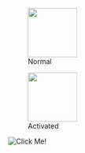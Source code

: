 <div class="container">
	<div class="row">
		<div class="col">
			<div class="container">
				<div class="row">
					<div>
						<html><figure class="figure text-center"></html>
						<img src="https://images.contentstack.io/v3/assets/blta4a3cc7a49cdd4fc/blt9fb00299786eedc8/5b7a96e8fcd8df450b22d35e/Widakk.png" width=100 class="figure-img img-fluid rounded">
						<html><figcaption class="figure-caption text-center">Normal</figcaption></html>
						<html></figure></html>
					</div>
					<div class="col">
						<html><figure class="figure text-center"></html>
						<img src="https://images.contentstack.io/v3/assets/blta4a3cc7a49cdd4fc/blt296f21716ab3829d/5b7a96e8ba2b643b0b62f1fa/yonder-outdoors.jpg" width=100 class="figure-img img-fluid rounded">
						<html><figcaption class="figure-caption text-center">Activated</figcaption></html>
						<html></figure></html>
					</div>
				</div>
			</div>
		</div>
	</div>
</div>

![Click Me!][1]

  [1]:
https://images.contentstack.io/v3/assets/blta4a3cc7a49cdd4fc/blt54b2fe5a457d03f6/5b7a96e8c44e2f610ba7afce/panda.jpg


